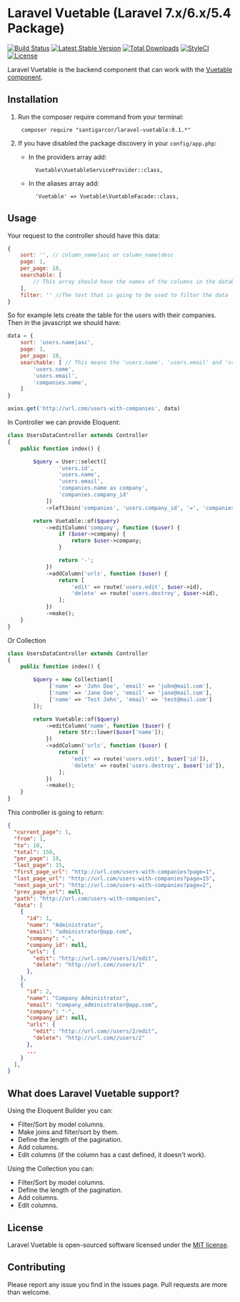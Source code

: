 # Laravel Vuetable (Laravel 7.x/6.x/5.4 Package)

[![Build Status](https://travis-ci.org/santigarcor/laravel-vuetable.svg?branch=master)](https://travis-ci.org/santigarcor/laravel-vuetable)
[![Latest Stable Version](https://poser.pugx.org/santigarcor/laravel-vuetable/v/stable)](https://packagist.org/packages/santigarcor/laravel-vuetable)
[![Total Downloads](https://poser.pugx.org/santigarcor/laravel-vuetable/downloads)](https://packagist.org/packages/santigarcor/laravel-vuetable)
[![StyleCI](https://styleci.io/repos/99027423/shield?branch=master)](https://styleci.io/repos/99027423)
[![License](https://poser.pugx.org/santigarcor/laravel-vuetable/license)](https://packagist.org/packages/santigarcor/laravel-vuetable)

Laravel Vuetable is the backend component that can work with the [Vuetable component](https://github.com/ratiw/vuetable-2).

## Installation
1. Run the composer require command from your terminal:

        composer require "santigarcor/laravel-vuetable:0.1.*"

2. If you have disabled the package discovery in your `config/app.php`:
    - In the providers array add:

            Vuetable\VuetableServiceProvider::class,

    - In the aliases array add:

            'Vuetable' => Vuetable\VuetableFacade::class,

## Usage
Your request to the controller should have this data:

```javascript
{
    sort: '', // column_name|asc or column_name|desc
    page: 1,
    per_page: 10,
    searchable: [
        // This array should have the names of the columns in the database
    ],
    filter: '' //The text that is going to be used to filter the data
}
```

So for example lets create the table for the users with their companies. Then in the javascript we should have:

```javascript
data = {
    sort: 'users.name|asc',
    page: 1,
    per_page: 10,
    searchable: [ // This means the 'users.name', 'users.email' and 'companies.name' columns can be filtered through the 'filter' attribute in the data.
        'users.name',
        'users.email',
        'companies.name',
    ]
}

axios.get('http://url.com/users-with-companies', data)
```

In Controller we can provide Eloquent:

```php
class UsersDataController extends Controller
{
    public function index() {

        $query = User::select([
                'users.id',
                'users.name',
                'users.email',
                'companies.name as company',
                'companies.company_id'
            ])
            ->leftJoin('companies', 'users.company_id', '=', 'companies.id');

        return Vuetable::of($query)
            ->editColumn('company', function ($user) {
                if ($user->company) {
                    return $user->company;
                }

                return '-';
            })
            ->addColumn('urls', function ($user) {
                return [
                    'edit' => route('users.edit', $user->id),
                    'delete' => route('users.destroy', $user->id),
                ];
            })
            ->make();
    }
}
```

Or Collection
```php
class UsersDataController extends Controller
{
    public function index() {

        $query = new Collection([
             ['name' => 'John Doe', 'email' => 'john@mail.com'],
             ['name' => 'Jane Doe', 'email' => 'jane@mail.com'],
             ['name' => 'Test John', 'email' => 'test@mail.com']
        ]);

        return Vuetable::of($query)
            ->editColumn('name', function ($user) {
                return Str::lower($user['name']);
            })
            ->addColumn('urls', function ($user) {
                return [
                    'edit' => route('users.edit', $user['id']),
                    'delete' => route('users.destroy', $user['id']),
                ];
            })
            ->make();
    }
}
```
This controller is going to return:
```json
{
  "current_page": 1,
  "from": 1,
  "to": 10,
  "total": 150,
  "per_page": 10,
  "last_page": 15,
  "first_page_url": "http://url.com/users-with-companies?page=1",
  "last_page_url": "http://url.com/users-with-companies?page=15",
  "next_page_url": "http://url.com/users-with-companies?page=2",
  "prev_page_url": null,
  "path": "http://url.com/users-with-companies",
  "data": [
    {
      "id": 1,
      "name": "Administrator",
      "email": "administrator@app.com",
      "company": "-",
      "company_id": null,
      "urls": {
        "edit": "http://url.com//users/1/edit",
        "delete": "http://url.com//users/1"
      },
    },
    {
      "id": 2,
      "name": "Company Administrator",
      "email": "company_administrator@app.com",
      "company": "-",
      "company_id": null,
      "urls": {
        "edit": "http://url.com//users/2/edit",
        "delete": "http://url.com//users/2"
      },
      ...
    }
  ],
}
```

## What does Laravel Vuetable support?

Using the Eloquent Builder you can:
- Filter/Sort by model columns.
- Make joins and filter/sort by them.
- Define the length of the pagination.
- Add columns.
- Edit columns (if the column has a cast defined, it doesn't work).

Using the Collection you can:
- Filter/Sort by model columns.
- Define the length of the pagination.
- Add columns.
- Edit columns.

## License

Laravel Vuetable is open-sourced software licensed under the [MIT license](http://opensource.org/licenses/MIT).

## Contributing

Please report any issue you find in the issues page. Pull requests are more than welcome.
